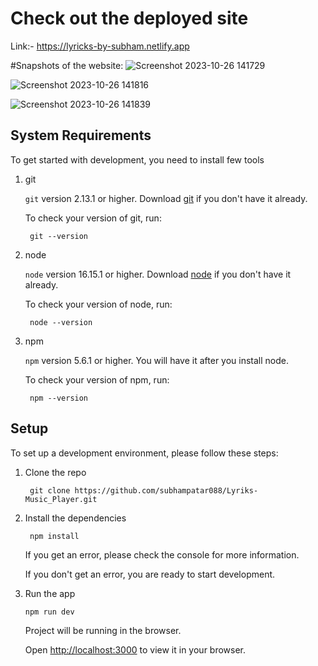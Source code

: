 # Check out the deployed site
Link:- https://lyricks-by-subham.netlify.app

#Snapshots of the website:
![Screenshot 2023-10-26 141729](https://github.com/subhampatar088/Lyriks-Music_Player/assets/85246157/63bb4bb5-b471-4bca-a252-46376ea5c26e)

![Screenshot 2023-10-26 141816](https://github.com/subhampatar088/Lyriks-Music_Player/assets/85246157/b0e47038-f3dc-474b-87ea-a845288c5a09)


![Screenshot 2023-10-26 141839](https://github.com/subhampatar088/Lyriks-Music_Player/assets/85246157/0ef3b4f8-0407-4c8a-bc18-26954d6f2d58)




## System Requirements

To get started with development, you need to install few tools

1. git 
   
   `git` version 2.13.1 or higher. Download [git](https://git-scm.com/downloads) if you don't have it already.

   To check your version of git, run:

   ```shell
    git --version
   ```

2. node 
   
   `node` version 16.15.1 or higher. Download [node](https://nodejs.org/en/download/) if you don't have it already.

   To check your version of node, run:

   ```shell
    node --version
   ```

3. npm
  
   `npm` version 5.6.1 or higher. You will have it after you install node.

   To check your version of npm, run:

   ```shell
    npm --version
   ```

## Setup

To set up a development environment, please follow these steps:

1. Clone the repo

   ```shell
    git clone https://github.com/subhampatar088/Lyriks-Music_Player.git
   ```

2. Install the dependencies
   
    ```shell
     npm install
    ```

    If you get an error, please check the console for more information.

    If you don't get an error, you are ready to start development.

3. Run the app
   
    ```shell
    npm run dev
    ```

    Project will be running in the browser.

    Open [http://localhost:3000](http://localhost:3000) to view it in your browser.




